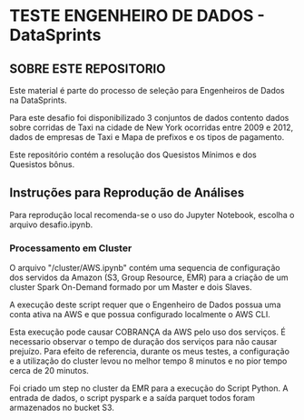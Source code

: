 # TESTE ENGENHEIRO DE DADOS - DataSprints

## SOBRE ESTE REPOSITORIO

Este material é parte do processo de seleção para Engenheiros de Dados na DataSprints. 

Para este desafio foi disponibilizado 3 conjuntos de dados contento dados sobre corridas de Taxi na cidade de New York ocorridas entre 2009 e 2012, dados de empresas de Taxi e Mapa de prefixos e os tipos de pagamento.

Este repositório contém a resolução dos Quesistos Mínimos e dos Quesistos bônus.


## Instruções para Reprodução de Análises
Para reprodução local recomenda-se o uso do Jupyter Notebook, escolha o arquivo desafio.ipynb.

 
### Processamento em Cluster
O arquivo "/cluster/AWS.ipynb" contém uma sequencia de configuração dos servidos da Amazon (S3, Group Resource, EMR) para a criação de um cluster Spark On-Demand formado por um Master e dois Slaves.

A execução deste script requer que o Engenheiro de Dados possua uma conta ativa na AWS e que possua configurado localmente o AWS CLI. 

Esta execução pode causar COBRANÇA da AWS pelo uso dos serviços. É necessario observar o tempo de duração dos serviços para não causar prejuízo. Para efeito de referencia, durante os meus testes, a configuração e a utilização do cluster levou no melhor tempo 8 minutos e no pior tempo cerca de 20 minutos.

Foi criado um step no cluster da EMR para a execução do Script Python. A entrada de dados, o script pyspark e a saída parquet todos foram armazenados no bucket S3.

